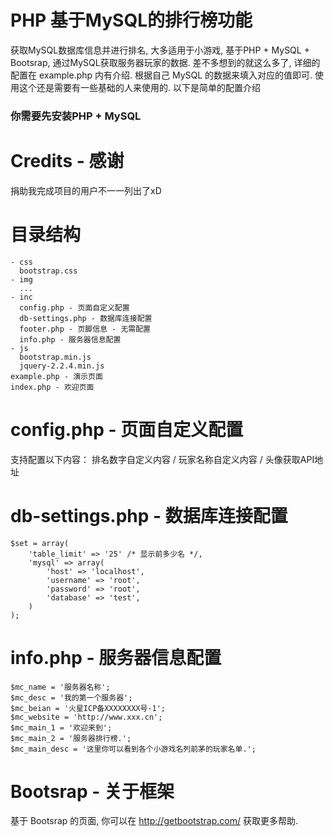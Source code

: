 # PHP 基于MySQL的排行榜功能

获取MySQL数据库信息并进行排名, 大多适用于小游戏, 基于PHP + MySQL + Bootsrap, 通过MySQL获取服务器玩家的数据.
差不多想到的就这么多了, 详细的配置在 example.php 内有介绍. 根据自己 MySQL 的数据来填入对应的值即可.
使用这个还是需要有一些基础的人来使用的. 以下是简单的配置介绍

### 你需要先安装PHP + MySQL

Credits - 感谢
==============
捐助我完成项目的用户不一一列出了xD


目录结构
=======
```
- css
  bootstrap.css
- img
  ...
- inc
  config.php - 页面自定义配置
  db-settings.php - 数据库连接配置
  footer.php - 页脚信息 - 无需配置
  info.php - 服务器信息配置
- js
  bootstrap.min.js
  jquery-2.2.4.min.js
example.php - 演示页面
index.php - 欢迎页面
```

config.php - 页面自定义配置
==========================
支持配置以下内容：
排名数字自定义内容 / 玩家名称自定义内容 / 头像获取API地址

db-settings.php - 数据库连接配置
==============================
```
$set = array(
	'table_limit' => '25' /* 显示前多少名 */,
	'mysql' => array(
		'host' => 'localhost',
		'username' => 'root',
		'password' => 'root',
		'database' => 'test',
	)
);
```

info.php - 服务器信息配置
========================
```
$mc_name = '服务器名称';
$mc_desc = '我的第一个服务器';
$mc_beian = '火星ICP备XXXXXXXX号-1';
$mc_website = 'http://www.xxx.cn';
$mc_main_1 = '欢迎来到';
$mc_main_2 = '服务器排行榜.';
$mc_main_desc = '这里你可以看到各个小游戏名列前茅的玩家名单.';
```

Bootsrap - 关于框架
===================
基于 Bootsrap 的页面, 你可以在 http://getbootstrap.com/ 获取更多帮助.

